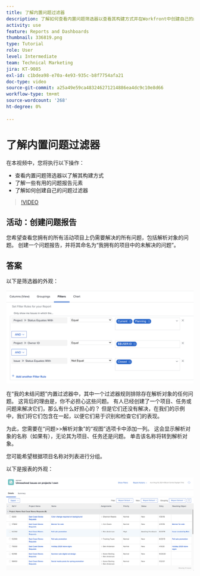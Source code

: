 ```yaml
---
title: 了解内置问题过滤器
description: 了解如何查看内置问题筛选器以查看其构建方式并在Workfront中创建自己的问题筛选器。
activity: use
feature: Reports and Dashboards
thumbnail: 336819.png
type: Tutorial
role: User
level: Intermediate
team: Technical Marketing
jira: KT-9085
exl-id: c1bdea98-e70a-4e93-935c-b8f7754afa21
doc-type: video
source-git-commit: a25a49e59ca483246271214886ea4dc9c10e8d66
workflow-type: tm+mt
source-wordcount: '268'
ht-degree: 0%

---
```


# 了解内置问题过滤器

在本视频中，您将执行以下操作：

* 查看内置问题筛选器以了解其构建方式
* 了解一些有用的问题报告元素
* 了解如何创建自己的问题过滤器

>[!VIDEO](https://video.tv.adobe.com/v/336819/?quality=12&learn=on)

## 活动：创建问题报告

您希望查看您拥有的所有活动项目上仍需要解决的所有问题，包括解析对象的问题。 创建一个问题报告，并将其命名为“我拥有的项目中的未解决的问题”。

## 答案

以下是筛选器的外观：

![用于创建问题过滤器的屏幕图像](assets/opening-built-in-issue-filters-1.png)

在“我的未结问题”内置过滤器中，其中一个过滤器规则排除存在解析对象的任何问题。 这背后的理由是，你不必担心这些问题。 有人已经创建了一个项目、任务或问题来解决它们，那么有什么好担心的？ 但是它们还没有解决，在我们的示例中，我们将它们包含在一起，以便它们易于识别和检查它们的表现。

为此，您需要在“问题>>解析对象”的“视图”选项卡中添加一列。 这会显示解析对象的名称（如果有），无论其为项目、任务还是问题。 单击该名称将转到解析对象。

您可能希望根据项目名称对列表进行分组。

以下是报表的外观：

![问题报告的图像](assets/opening-built-in-issue-filters-2.png)
